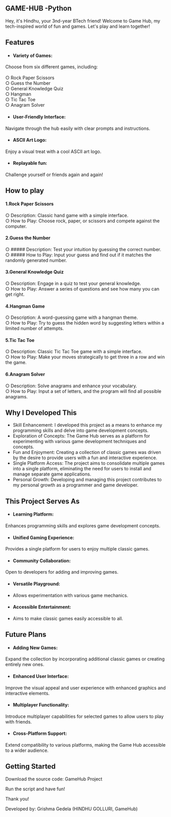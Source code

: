 ## GAME-HUB    -Python

Hey, it's Hindhu, your 3nd-year BTech friend! Welcome to Game Hub, my tech-inspired world of fun and games. Let's play and learn together!

## Features
* #### Variety of Games:
Choose from six different games, including:<br><br>
○ Rock Paper Scissors<br>
○ Guess the Number<br>
○ General Knowledge Quiz<br>
○ Hangman<br>
○ Tic Tac Toe<br>
○ Anagram Solver<br>


* #### User-Friendly Interface:
Navigate through the hub easily with clear prompts and instructions.
* #### ASCII Art Logo: 
Enjoy a visual treat with a cool ASCII art logo.
* ####  Replayable fun:
Challenge yourself or friends again and again!

## How to play
 #### 1.Rock Paper Scissors<br>


○  Description: 
Classic hand game with a simple interface.<br>
○  How to Play: 
Choose rock, paper, or scissors and compete against the computer.
 #### 2.Guess the Number <br>

○ ##### Description:
Test your intuition by guessing the correct number.<br>
○ ##### How to Play:
Input your guess and find out if it matches the randomly generated number.

#### 3.General Knowledge Quiz

○ Description:
Engage in a quiz to test your general knowledge.<br>
○ How to Play: 
Answer a series of questions and see how many you can get right.
#### 4.Hangman Game

○ Description: 
A word-guessing game with a hangman theme.<br>
○ How to Play:
Try to guess the hidden word by suggesting letters within a limited number of attempts.
#### 5.Tic Tac Toe

○ Description:
Classic Tic Tac Toe game with a simple interface.<br>
○ How to Play:
Make your moves strategically to get three in a row and win the game.
#### 6.Anagram Solver

○ Description:
Solve anagrams and enhance your vocabulary.<br>
○ How to Play:
Input a set of letters, and the program will find all possible anagrams.

## Why I Developed This
* Skill Enhancement: 
I developed this project as a means to enhance my programming skills and delve into game development concepts.
* Exploration of Concepts: 
The Game Hub serves as a platform for experimenting with various game development techniques and concepts.
* Fun and Enjoyment:
Creating a collection of classic games was driven by the desire to provide users with a fun and interactive experience.
* Single Platform Access: 
The project aims to consolidate multiple games into a single platform, eliminating the need for users to install and manage separate game applications.
* Personal Growth: 
Developing and managing this project contributes to my personal growth as a programmer and game developer.

## This Project Serves As
* #### Learning Platform:
Enhances programming skills and explores game development concepts.
* #### Unified Gaming Experience:
Provides a single platform for users to enjoy multiple classic games.
* #### Community Collaboration: 
Open to developers for adding and improving games.
* ####  Versatile Playground:
* Allows experimentation with various game mechanics.
* #### Accessible Entertainment:
* Aims to make classic games easily accessible to all.

## Future Plans
*  #### Adding New Games: 
Expand the collection by incorporating additional classic games or creating entirely new ones.
* #### Enhanced User Interface:
Improve the visual appeal and user experience with enhanced graphics and interactive elements.
* #### Multiplayer Functionality:
Introduce multiplayer capabilities for selected games to allow users to play with friends.
* #### Cross-Platform Support:
Extend compatibility to various platforms, making the Game Hub accessible to a wider audience.

  
## Getting Started

Download the source code: GameHub Project

Run the script and have fun!

Thank you!

Developed by: Grishma Gedela (HINDHU GOLLURI, GameHub)
